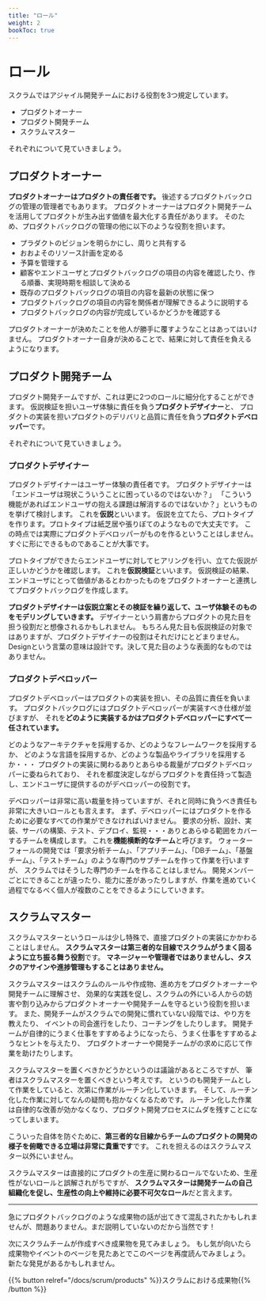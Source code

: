 ```yaml
---
title: "ロール"
weight: 2
bookToc: true
---
```


# ロール

スクラムではアジャイル開発チームにおける役割を3つ規定しています。

* プロダクトオーナー
* プロダクト開発チーム
* スクラムマスター

それぞれについて見ていきましょう。

## プロダクトオーナー

**プロダクトオーナーはプロダクトの責任者です。** 後述するプロダクトバックログの管理の管理者でもあります。
プロダクトオーナーはプロダクト開発チームを活用してプロダクトが生み出す価値を最大化する責任があります。
そのため、プロダクトバックログの管理の他に以下のような役割を担います。

* プラダクトのビジョンを明らかにし、周りと共有する
* おおよそのリソース計画を定める
* 予算を管理する
* 顧客やエンドユーザとプロダクトバックログの項目の内容を確認したり、作る順番、実現時期を相談して決める
* 既存のプロダクトバックログの項目の内容を最新の状態に保つ
* プロダクトバックログの項目の内容を関係者が理解できるように説明する
* プロダクトバックログの内容が完成しているかどうかを確認する

プロダクトオーナーが決めたことを他人が勝手に覆すようなことはあってはいけません。
プロダクトオーナー自身が決めることで、結果に対して責任を負えるようになります。

## プロダクト開発チーム

プロダクト開発チームですが、これは更に2つのロールに細分化することができます。
仮説検証を担いユーザ体験に責任を負う**プロダクトデザイナー**と、
プロダクトの実装を担いプロダクトのデリバリと品質に責任を負う**プロダクトデベロッパー**です。

それぞれについて見ていきましょう。

### プロダクトデザイナー

プロダクトデザイナーはユーザー体験の責任者です。
プロダクトデザイナーは「エンドユーザは現状こういうことに困っているのではないか？」
「こういう機能があればエンドユーザの抱える課題は解消するのではないか？」というものを挙げて検討します。
これを**仮説**といいます。
仮説を立てたら、プロトタイプを作ります。プロトタイプは紙芝居や張りぼてのようなもので大丈夫です。
この時点では実際にプロダクトデベロッパーがものを作るということはしません。すぐに形にできるものであることが大事です。

プロトタイプができたらエンドユーザに対してヒアリングを行い、立てた仮説が正しいかどうかを確認します。
これを**仮説検証**といいます。
仮説検証の結果、エンドユーザにとって価値があるとわかったものをプロダクトオーナーと連携してプロダクトバックログを作成します。

**プロダクトデザイナーは仮説立案とその検証を繰り返して、ユーザ体験そのものをモデリングしていきます。**
デザイナーという肩書からプロダクトの見た目を担う役割だと想像されるかもしれません。
もちろん見た目も仮説検証の対象ではありますが、プロダクトデザイナーの役割はそれだけにとどまりません。
Designという言葉の意味は設計です。決して見た目のような表面的なものではありません。

### プロダクトデベロッパー

プロダクトデベロッパーはプロダクトの実装を担い、その品質に責任を負います。
プロダクトバックログにはプロダクトデベロッパーが実装すべき仕様が並びますが、
それを**どのように実装するかはプロダクトデベロッパーにすべて一任されています。**

どのようなアーキテクチャを採用するか、どのようなフレームワークを採用するか、
どのような言語を採用するか、どのような製品やライブラリを採用するか・・・
プロダクトの実装に関わるありとあらゆる裁量がプロダクトデベロッパーに委ねられており、
それを都度決定しながらプロダクトを責任持って製造し、エンドユーザに提供するのがデベロッパーの役割です。

デベロッパーは非常に高い裁量を持っていますが、それと同時に負うべき責任も非常に大きいロールとも言えます。
まず、デベロッパーにはプロダクトを作るために必要なすべての作業ができなければいけません。
要求の分析、設計、実装、サーバの構築、テスト、デプロイ、監視・・・ありとあらゆる範囲をカバーするチームを構成します。
これを**機能横断的なチーム**と呼びます。
ウォーターフォールの開発では「要求分析チーム」、「アプリチーム」、「DBチーム」、「基盤チーム」、「テストチーム」のような専門のサブチームを作って作業を行いますが、
スクラムではそうした専門のチームを作ることはしません。
開発メンバーごとにできることが違ったり、能力に差があったりしますが、作業を進めていく過程でなるべく個人が複数のことをできるようにしていきます。

## スクラムマスター

スクラムマスターというロールは少し特殊で、直接プロダクトの実装にかかわることはしません。
**スクラムマスターは第三者的な目線でスクラムがうまく回るように立ち振る舞う役割**です。
**マネージャーや管理者ではありませんし、タスクのアサインや進捗管理もすることはありません。**

スクラムマスターはスクラムのルールや作成物、進め方をプロダクトオーナーや開発チームに理解させ、
効果的な実践を促し、スクラムの外にいる人からの妨害や割り込みからプロダクトオーナーや開発チームを守るという役割を担います。
また、開発チームがスクラムでの開発に慣れていない段階では、やり方を教えたり、
イベントの司会進行をしたり、コーチングをしたりします。
開発チームが自律的にうまく仕事をすすめるようになったら、うまく仕事をすすめるようなヒントを与えたり、
プロダクトオーナーや開発チームがの求めに応じて作業を助けたりします。

スクラムマスターを置くべきかどうかというのは議論があるところですが、
筆者はスクラムマスターを置くべきという考えです。
というのも開発チームとして作業をしていると、次第に作業がルーチン化していきます。
そして、ルーチン化した作業に対してなんの疑問も抱かなくなるためです。
ルーチン化した作業は自律的な改善が効かなくなり、プロダクト開発プロセスにムダを残すことになってしまいます。

こういった自体を防ぐために、**第三者的な目線からチームのプロダクトの開発の様子を俯瞰できる立場は非常に貴重です**です。
これを担えるのはスクラムマスター以外にいません。

スクラムマスターは直接的にプロダクトの生産に関わるロールでないため、生産性がないロールと誤解されがちですが、
**スクラムマスターは開発チームの自己組織化を促し、生産性の向上や維持に必要不可欠なロール**だと言えます。

---

急にプロダクトバックログのような成果物の話が出てきて混乱されたかもしれませんが、問題ありません。まだ説明していないのだから当然です！

次にスクラムチームが作成すべき成果物を見てみましょう。
もし気が向いたら成果物やイベントのページを見たあとでこのページを再度読んでみましょう。
新たな発見があるかもしれません。

{{% button relref="/docs/scrum/products" %}}スクラムにおける成果物{{% /button %}}

